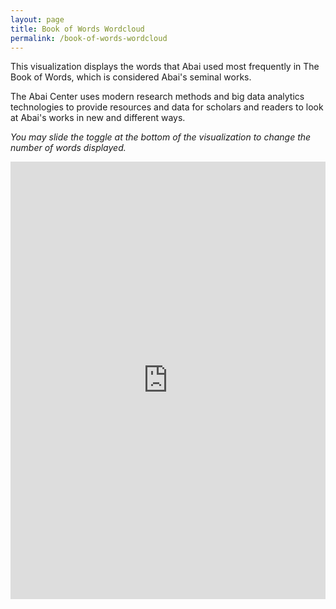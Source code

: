 ```yaml
---
layout: page
title: Book of Words Wordcloud
permalink: /book-of-words-wordcloud
---
```


This visualization displays the words that Abai used most frequently in The Book of Words, which is considered Abai's seminal works.

The Abai Center uses modern research methods and big data analytics technologies to provide resources and data for scholars and readers to look at Abai's works in new and different ways.

_You may slide the toggle at the bottom of the visualization to change the number of words displayed._
<iframe src="https://www.qazaqstan.io/embeds/abai-wordcloud/" width="100%" height="700px" style="display: block; margin: 0 auto;" frameborder="0"></iframe>
